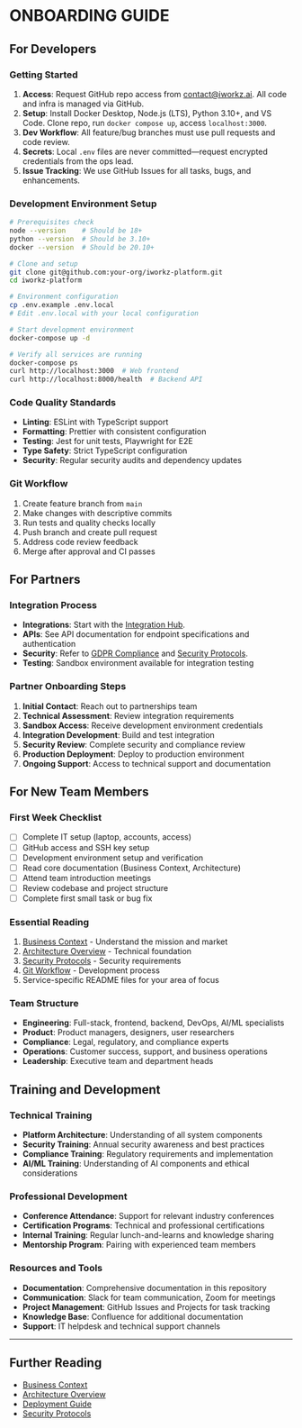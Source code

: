 # ONBOARDING GUIDE

## For Developers

### Getting Started
1. **Access**: Request GitHub repo access from [contact@iworkz.ai](mailto:contact@iworkz.ai). All code and infra is managed via GitHub.
2. **Setup**: Install Docker Desktop, Node.js (LTS), Python 3.10+, and VS Code. Clone repo, run `docker compose up`, access `localhost:3000`.
3. **Dev Workflow**: All feature/bug branches must use pull requests and code review.
4. **Secrets**: Local `.env` files are never committed—request encrypted credentials from the ops lead.
5. **Issue Tracking**: We use GitHub Issues for all tasks, bugs, and enhancements.

### Development Environment Setup
```bash
# Prerequisites check
node --version    # Should be 18+
python --version  # Should be 3.10+
docker --version  # Should be 20.10+

# Clone and setup
git clone git@github.com:your-org/iworkz-platform.git
cd iworkz-platform

# Environment configuration
cp .env.example .env.local
# Edit .env.local with your local configuration

# Start development environment
docker-compose up -d

# Verify all services are running
docker-compose ps
curl http://localhost:3000  # Web frontend
curl http://localhost:8000/health  # Backend API
```

### Code Quality Standards
- **Linting**: ESLint with TypeScript support
- **Formatting**: Prettier with consistent configuration
- **Testing**: Jest for unit tests, Playwright for E2E
- **Type Safety**: Strict TypeScript configuration
- **Security**: Regular security audits and dependency updates

### Git Workflow
1. Create feature branch from `main`
2. Make changes with descriptive commits
3. Run tests and quality checks locally
4. Push branch and create pull request
5. Address code review feedback
6. Merge after approval and CI passes

## For Partners

### Integration Process
- **Integrations**: Start with the [Integration Hub](../2_SERVICES/integration-hub/README.md).
- **APIs**: See API documentation for endpoint specifications and authentication
- **Security**: Refer to [GDPR Compliance](../5_SECURITY/GDPR_COMPLIANCE.md) and [Security Protocols](../5_SECURITY/SECURITY_PROTOCOLS.md).
- **Testing**: Sandbox environment available for integration testing

### Partner Onboarding Steps
1. **Initial Contact**: Reach out to partnerships team
2. **Technical Assessment**: Review integration requirements
3. **Sandbox Access**: Receive development environment credentials
4. **Integration Development**: Build and test integration
5. **Security Review**: Complete security and compliance review
6. **Production Deployment**: Deploy to production environment
7. **Ongoing Support**: Access to technical support and documentation

## For New Team Members

### First Week Checklist
- [ ] Complete IT setup (laptop, accounts, access)
- [ ] GitHub access and SSH key setup
- [ ] Development environment setup and verification
- [ ] Read core documentation (Business Context, Architecture)
- [ ] Attend team introduction meetings
- [ ] Review codebase and project structure
- [ ] Complete first small task or bug fix

### Essential Reading
1. [Business Context](./BUSINESS_CONTEXT.md) - Understand the mission and market
2. [Architecture Overview](./ARCHITECTURE_OVERVIEW.md) - Technical foundation
3. [Security Protocols](../5_SECURITY/SECURITY_PROTOCOLS.md) - Security requirements
4. [Git Workflow](./GIT_WORKFLOW.md) - Development process
5. Service-specific README files for your area of focus

### Team Structure
- **Engineering**: Full-stack, frontend, backend, DevOps, AI/ML specialists
- **Product**: Product managers, designers, user researchers
- **Compliance**: Legal, regulatory, and compliance experts
- **Operations**: Customer success, support, and business operations
- **Leadership**: Executive team and department heads

## Training and Development

### Technical Training
- **Platform Architecture**: Understanding of all system components
- **Security Training**: Annual security awareness and best practices
- **Compliance Training**: Regulatory requirements and implementation
- **AI/ML Training**: Understanding of AI components and ethical considerations

### Professional Development
- **Conference Attendance**: Support for relevant industry conferences
- **Certification Programs**: Technical and professional certifications
- **Internal Training**: Regular lunch-and-learns and knowledge sharing
- **Mentorship Program**: Pairing with experienced team members

### Resources and Tools
- **Documentation**: Comprehensive documentation in this repository
- **Communication**: Slack for team communication, Zoom for meetings
- **Project Management**: GitHub Issues and Projects for task tracking
- **Knowledge Base**: Confluence for additional documentation
- **Support**: IT helpdesk and technical support channels

---

## Further Reading

- [Business Context](./BUSINESS_CONTEXT.md)
- [Architecture Overview](./ARCHITECTURE_OVERVIEW.md)
- [Deployment Guide](../4_DEPLOYMENT/DEPLOYMENT_GUIDE.md)
- [Security Protocols](../5_SECURITY/SECURITY_PROTOCOLS.md)